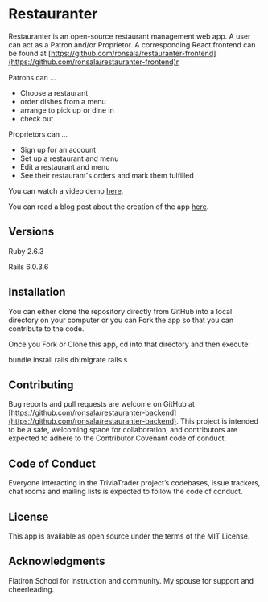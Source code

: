 # Restauranter

Restauranter is an open-source restaurant management web app. A user can act as a Patron and/or Proprietor. A corresponding React frontend can be found at [https://github.com/ronsala/restauranter-frontend](https://github.com/ronsala/restauranter-frontend)r

Patrons can ...

* Choose a restaurant
* order dishes from a menu
* arrange to pick up or dine in
* check out
  
Proprietors can ...

* Sign up for an account
* Set up a restaurant and menu
* Edit a restaurant and menu
* See their restaurant's orders and mark them fulfilled

You can watch a video demo [here](https://www.youtube.com/watch?v=q5TxPFtOCv0).

You can read a blog post about the creation of the app [here](http://ronsala.net/makefile_006_writing_a_react-redux_app_with_redux_toolkit).

## Versions

Ruby 2.6.3

Rails 6.0.3.6

## Installation

You can either clone the repository directly from GitHub into a local directory on your computer or you can Fork the app so that you can contribute to the code.

Once you Fork or Clone this app, cd into that directory and then execute:

bundle install
rails db:migrate
rails s

## Contributing


Bug reports and pull requests are welcome on GitHub at [https://github.com/ronsala/restauranter-backend](https://github.com/ronsala/restauranter-backend). This project is intended to be a safe, welcoming space for collaboration, and contributors are expected to adhere to the Contributor Covenant code of conduct.
## Code of Conduct

Everyone interacting in the TriviaTrader project’s codebases, issue trackers, chat rooms and mailing lists is expected to follow the code of conduct.

## License

This app is available as open source under the terms of the MIT License.

## Acknowledgments

Flatiron School for instruction and community.
My spouse for support and cheerleading.
